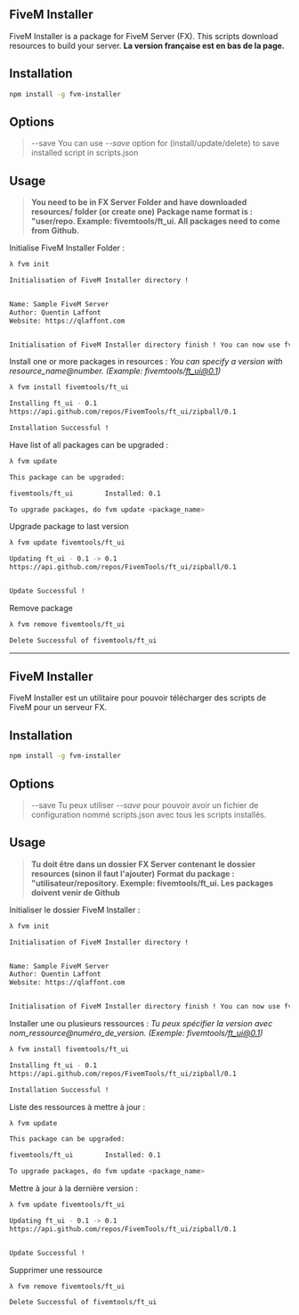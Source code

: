 FiveM Installer
--------------
FiveM Installer is a package for FiveM Server (FX). This scripts download resources to build your server.
**La version française est en bas de la page.**

Installation
--------------

```sh
npm install -g fvm-installer
```

Options
--------------
> --save
> You can use *--save* option for (install/update/delete) to save installed script in scripts.json


Usage
--------------
> **You need to be in FX Server Folder and have downloaded resources/ folder (or create one)**
> **Package name format is : "user/repo. Example: fivemtools/ft_ui. All packages need to come from Github.**



Initialise FiveM Installer Folder :

```sh
λ fvm init

Initialisation of FiveM Installer directory !


Name: Sample FiveM Server
Author: Quentin Laffont
Website: https://qlaffont.com


Initialisation of FiveM Installer directory finish ! You can now use fvm installer.
```


Install one or more packages in resources :
*You can specify a version with resource_name@number. (Example: fivemtools/ft_ui@0.1)*

```sh
λ fvm install fivemtools/ft_ui

Installing ft_ui - 0.1
https://api.github.com/repos/FivemTools/ft_ui/zipball/0.1

Installation Successful !
```


Have list of all packages can be upgraded :

```sh
λ fvm update

This package can be upgraded:

fivemtools/ft_ui        Installed: 0.1

To upgrade packages, do fvm update <package_name>

```


Upgrade package to last version

```sh
λ fvm update fivemtools/ft_ui

Updating ft_ui - 0.1 -> 0.1
https://api.github.com/repos/FivemTools/ft_ui/zipball/0.1


Update Successful !

```


Remove package

```sh
λ fvm remove fivemtools/ft_ui

Delete Successful of fivemtools/ft_ui

```





--------------------

FiveM Installer
--------------
FiveM Installer est un utilitaire pour pouvoir télécharger des scripts de FiveM pour un serveur FX.

Installation
--------------

```sh
npm install -g fvm-installer
```

Options
--------------
> --save
> Tu peux utiliser *--save* pour pouvoir avoir un fichier de configuration nommé scripts.json avec tous les scripts installés.


Usage
--------------
> **Tu doit être dans un dossier FX Server contenant le dossier resources (sinon il faut l'ajouter)**
> **Format du package : "utilisateur/repository. Exemple: fivemtools/ft_ui. Les packages doivent venir de Github**



Initialiser le dossier FiveM Installer :

```sh
λ fvm init

Initialisation of FiveM Installer directory !


Name: Sample FiveM Server
Author: Quentin Laffont
Website: https://qlaffont.com


Initialisation of FiveM Installer directory finish ! You can now use fvm installer.
```


Installer une ou plusieurs ressources :
*Tu peux spécifier la version avec nom_ressource@numéro_de_version. (Exemple: fivemtools/ft_ui@0.1)*

```sh
λ fvm install fivemtools/ft_ui

Installing ft_ui - 0.1
https://api.github.com/repos/FivemTools/ft_ui/zipball/0.1

Installation Successful !
```


Liste des ressources à mettre à jour :

```sh
λ fvm update

This package can be upgraded:

fivemtools/ft_ui        Installed: 0.1

To upgrade packages, do fvm update <package_name>

```


Mettre à jour à la dernière version :

```sh
λ fvm update fivemtools/ft_ui

Updating ft_ui - 0.1 -> 0.1
https://api.github.com/repos/FivemTools/ft_ui/zipball/0.1


Update Successful !

```


Supprimer une ressource

```sh
λ fvm remove fivemtools/ft_ui

Delete Successful of fivemtools/ft_ui

```

